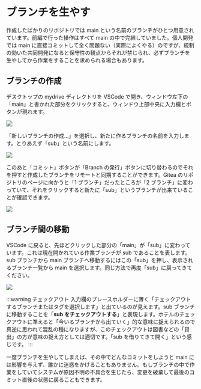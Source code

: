 # ブランチを生やす

作成したばかりのリポジトリでは main という名前のブランチがひとつ用意されています。前編で行った操作はすべて main の中で完結していました。個人開発では main に直接コミットして全く問題ない（実際によくやる）のですが、統制の効いた共同開発になると保守性の観点からそれが禁じられ、必ずブランチを生やしてから作業をすることを求められる場合もあります。

## ブランチの作成

デスクトップの mydrive ディレクトリを VSCode で開き、ウィンドウ左下の「main」と書かれた部分をクリックすると、ウィンドウ上部中央に入力欄とボタンが現れます。

![](https://md.trap.jp/uploads/upload_dd6fb121c7dbd3eedff1223c239bb5a0.png)

「新しいブランチの作成…」を選択し、新たに作るブランチの名前を入力します。とりあえず「sub」という名前にします。

![](https://md.trap.jp/uploads/upload_01a845b2d4158c95b6f56ec64e96760b.png)

このあと「コミット」ボタンが「Branch の発行」ボタンに切り替わるのでそれを押すと作成したブランチをリモートと同期することができます。Gitea のリポジトリのページに向かうと「1 ブランチ」だったところが「2 ブランチ」に変わっていて、それをクリックすると新たに「sub」というブランチが出来ていることが確認できます。

![](https://md.trap.jp/uploads/upload_a34cdf50397e6456e585ef9c11b3ce2d.png)

## ブランチ間の移動

VSCode に戻ると、先ほどクリックした部分の「main」が「sub」に変わっています。これは現在開かれている作業ブランチが sub であることを表します。sub ブランチから main ブランチへ移動するにはこの「sub」を押し、表示されるブランチ一覧から main を選択します。同じ方法で再度「sub」に戻ってきてください。

![](https://md.trap.jp/uploads/upload_9c67827c1d2c6fd0aa00c1828c11a3a9.png)

:::warning チェックアウト
入力欄のプレースホルダーに薄く「チェックアウトするブランチまたはタグを選択します」と出ているのが見えます。sub ブランチに移動することを「**sub をチェックアウトする**」と表現します。ホテルのチェックアウトに準えると「今いるブランチから出ていく」的な意味に捉えられるので真逆に思われて混乱の種になりますが、このチェックアウトは図書などの「貸出」の方が意味の捉え方としては適切です。「sub を借りてきて開く」という感じです。
:::

一度ブランチを生やしてしまえば、その中でどんなコミットをしようと main には影響を与えず、誰かに迷惑をかけることもありません。もしブランチの中で作業をしていてシステムが原因不明の不具合を生じたら、変更を破棄して最後のコミット直後の状態に戻ることもできます。